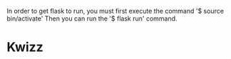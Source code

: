 In order to get flask to run, you must first execute the command '$ source bin/activate'
Then you can run the '$ flask run' command.
# Kwizz
